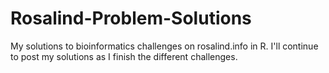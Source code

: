 # Rosalind-Problem-Solutions
My solutions to bioinformatics challenges on rosalind.info in R. I'll continue to post my solutions as I finish the different challenges.

